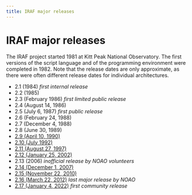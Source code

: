 ```yaml
---
title: IRAF major releases
---
```


# IRAF major releases

The IRAF project started 1981 at Kitt Peak National Observatory. The
first versions of the script language and of the programming
environment were completed in 1982. Note that the release dates are
only approximate, as there were often different release dates for
individual architectures.

* 2.1 (1984) *first internal release*
* 2.2 (1985)
* 2.3 (February 1986) *first limited public release*
* 2.4 (August 14, 1986)
* 2.5 (July 6, 1987) *first public release*
* 2.6 (February 24, 1988)
* 2.7 (December 4, 1988)
* 2.8 (June 30, 1989)
* [2.9 (April 10, 1990)](2.9)
* [2.10 (July 1992)](2.10)
* [2.11 (August 27, 1997)](2.11)
* [2.12 (January 25, 2002)](2.12)
* 2.13 (2006) *inofficial release by NOAO volunteers*
* [2.14 (December 1, 2007)](2.14)
* [2.15 (November 22, 2010)](2.15)
* [2.16 (March 22, 2012)](2.16) *last major release by NOAO*
* [2.17 (January 4, 2022)](/release) *first community release*
